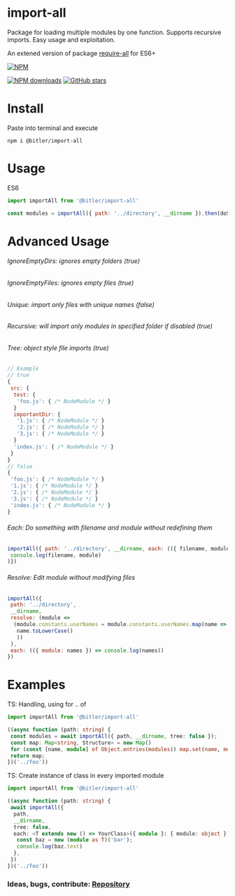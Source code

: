 # import-all

Package for loading multiple modules by one function. Supports recursive imports. Easy usage and exploitation.

An extened version of package [require-all](https://www.npmjs.com/package/require-all) for ES6+

[![NPM](https://nodei.co/npm/@bitler/import-all.svg?downloads=true)](https://npmjs.org/package/@bitler/import-all)

<!-- [![Build status](https://nodei.co/npm/@bitler/import-all.svg?downloads=true)][ci-url] -->
[![NPM downloads](https://img.shields.io/npm/dm/@bitler/import-all.svg)](https://npmjs.org/package/@bitler/import-all)
[![GitHub stars](https://img.shields.io/github/stars/thebitler/import-all.svg?&label=github%20stars)](https://github.com/thebitler/import-all)

# Install

Paste into terminal and execute

`npm i @bitler/import-all`

# Usage

ES6
```js
import importAll from '@bitler/import-all'

const modules = importAll({ path: '../directory', __dirname }).then(doSomethingCallback);
```

# Advanced Usage

###### IgnoreEmptyDirs: ignores empty folders (true)
###### IgnoreEmptyFiles: ignores empty files (true)
###### Unique: import only files with unique names (false)
###### Recursive: will import only modules in specified folder if disabled (true)
###### Tree: object style file imports (true)
```js
// Example
// true
{
 src: {
  test: {
   'foo.js': { /* NodeModule */ }
  }
  importantDir: {
   '1.js': { /* NodeModule */ }
   '2.js': { /* NodeModule */ }
   '3.js': { /* NodeModule */ }
  }
  'index.js': { /* NodeModule */ }
 }
}
// false
{
 'foo.js': { /* NodeModule */ }
 '1.js': { /* NodeModule */ }
 '2.js': { /* NodeModule */ }
 '3.js': { /* NodeModule */ }
 'index.js': { /* NodeModule */ }
}
```

###### Each: Do something with filename and module without redefining them
```js
importAll({ path: '../directory', __dirname, each: (({ filename, module }) => 
 console.log(filename, module)
)})
```

###### Resolve: Edit module without modifying files
```js
importAll({ 
 path: '../directory',
 __dirname,
 resolve: (module => 
  (module.constants.userNames = module.constants.userNames.map(name => 
   name.toLowerCase()
   ))
 ),
 each: (({ module: names }) => console.log(names))
})
```

# Examples

TS: Handling, using for .. of
```ts
import importAll from '@bitler/import-all'

((async function (path: string) {
 const modules = await importAll({ path, __dirname, tree: false });
 const map: Map<string, Structure> = new Map()
 for (const [name, module] of Object.entries(modules)) map.set(name, module as Structure)
 return map;
})('../foo'))
```

TS: Create instance of class in every imported module
```ts
import importAll from '@bitler/import-all'

((async function (path: string) {
 await importAll({
  path,
  __dirname,
  tree: false,
  each: <T extends new () => YourClass>({ module }: { module: object }) => {
   const baz = new (module as T)('bar');
   console.log(baz.text)
  },
 })
})('../foo'))
```

### Ideas, bugs, contribute: [Repository](https://github.com/thebitler/import-all)
